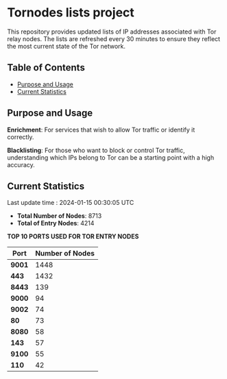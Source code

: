 # Tornodes lists project

This repository provides updated lists of IP addresses associated with Tor relay nodes. The lists are refreshed every 30 minutes to ensure they reflect the most current state of the Tor network.

## Table of Contents

- [Purpose and Usage](#purpose-and-usage)
- [Current Statistics](#current-statistics)


## Purpose and Usage

**Enrichment**: For services that wish to allow Tor traffic or identify it correctly.

**Blacklisting**: For those who want to block or control Tor traffic, understanding which IPs belong to Tor can be a starting point with a high accuracy.

## Current Statistics

Last update time : 2024-01-15 00:30:05 UTC

- **Total Number of Nodes**: 8713
- **Total of Entry Nodes**: 4214

**TOP 10 PORTS USED FOR TOR ENTRY NODES**

| **Port** | **Number of Nodes** |
|------|-----------------|
| **9001**   | 1448  |
| **443**   | 1432  |
| **8443**   | 139  |
| **9000**   | 94  |
| **9002**   | 74  |
| **80**   | 73  |
| **8080**   | 58  |
| **143**   | 57  |
| **9100**   | 55  |
| **110**   | 42  |

